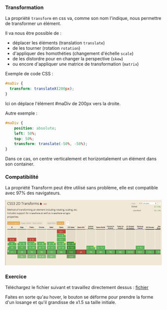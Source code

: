 ### Transformation

La propriété `transform` en css va, comme son nom l'indique, nous permettre de transformer un élément.

Il va nous être possible de :
- déplacer les éléments (translation `translate`) 
- de les tourner (rotation `rotation`)
- d'appliquer des homothéties (changement d'échelle `scale`) 
- de les distordre pour en changer la perspective (`skew`)
- ou encore d'appliquer une matrice de transformation (`matrix`)

Exemple de code CSS : 
```css
#maDiv {
  transform: translateX(200px);
}
```
Ici on déplace l'élément #maDiv de 200px vers la droite.

Autre exemple : 
```css
#maDiv {
    position: absolute;
    left: 50%;
    top: 50%;
    transform: translate(-50%, -50%);
}
```
Dans ce cas, on centre verticalement et horizontalement un élément dans son container. 


### Compatibilité
 
La propriété Transform peut être utilisé sans problème, elle est compatible avec 97% des navigateurs.

![CanIUse Transform](../img/caniuse-transform.png "Can I Use Transform")

### Exercice

Téléchargez le fichier suivant et travaillez directement dessus : [fichier](./03-Transformations.html)

Faites en sorte qu'au hover, le bouton se déforme pour prendre la forme d'un losange et 
qu'il grandisse de x1.5 sa taille initiale.

